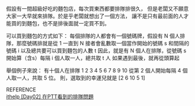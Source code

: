 假設有一間超級好吃的麵包店，每次買東西都要排隊排很久，
但是老闆又不願意大家一大早就來排隊。於是乎老闆就想出了一個方法，
讓不是只有最前面的人才能買的到麵包，也不是排後面就一定買不到。

可以買到麵包的方式如下：
每個排隊的人都會有一個號碼牌，假設有 N 個人排隊，那麼號碼排就是從 1 一直到 N
接者會亂數取一個當作開始的號碼 s 和間隔的號碼 i 以及總共要可以買到麵包的人數 t
因此，就是有 N 個人在排隊，從號碼 s 開始算（含s）每隔 i 個人取一人，總共取 t 人
如果遇到最後，就再從頭算起

舉個例子來說：
有十個人在排隊 1 2 3 4 5 6 7 8 9 10
從第 2 個人開始每隔 4 個人取一人，共取 5 位。
則，選取到的幸運兒就是 [2 6 10 5 1]

REFERENCE</br>
<a href = "http://ithelp.ithome.com.tw/articles/10157688">ithelp [Day02] 在PTT看到的排隊問題</a>
